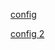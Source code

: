 [config](http://123.57.250.164:3000/tada68#64B0CAD78DB49513B6953BAF280AB015)

[config 2](http://123.57.250.164:3000/tada68#FD1FAABD88E40C3D219CA0DB7E7636E0)
